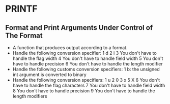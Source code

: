 # PRINTF
## Format and Print Arguments Under Control of The Format

* A function that produces output according to a format.
* Handle the following conversion specifier:
1 d
2 i
3 You don't have to handle the flag width
4 You don't have to handle field width
5 You don't have to handle precision
6 You don't have to handle the length modifier
* Handle the following customs conversion specifiers:
1 b: the unsigned int argument is converted to binary
* Handle the following conversion specifiers:
1 u
2 0
3 x
5 X
6 You don't have to handle the flag characters
7 You don't have to handle field width
8 You don't have to handle precision
9 You don't have to handle the length modifiers

